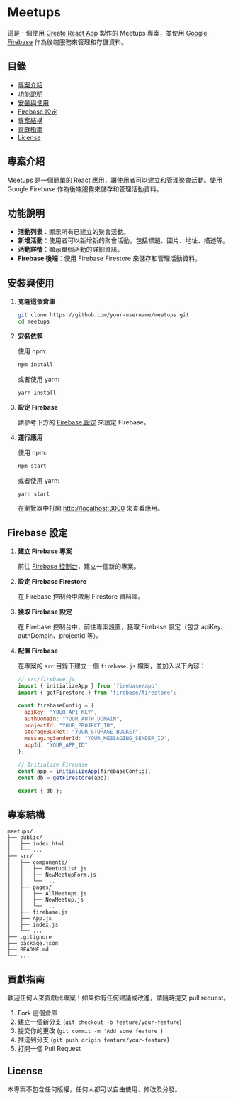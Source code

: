 # Meetups

這是一個使用 [Create React App](https://create-react-app.dev/) 製作的 Meetups 專案，並使用 [Google Firebase](https://firebase.google.com/) 作為後端服務來管理和存儲資料。

## 目錄

- [專案介紹](#專案介紹)
- [功能說明](#功能說明)
- [安裝與使用](#安裝與使用)
- [Firebase 設定](#firebase-設定)
- [專案結構](#專案結構)
- [貢獻指南](#貢獻指南)
- [License](#license)

## 專案介紹

Meetups 是一個簡單的 React 應用，讓使用者可以建立和管理聚會活動。使用 Google Firebase 作為後端服務來儲存和管理活動資料。

## 功能說明

- **活動列表**：顯示所有已建立的聚會活動。
- **新增活動**：使用者可以新增新的聚會活動，包括標題、圖片、地址、描述等。
- **活動詳情**：顯示單個活動的詳細資訊。
- **Firebase 後端**：使用 Firebase Firestore 來儲存和管理活動資料。

## 安裝與使用

1. **克隆這個倉庫**

   ```sh
   git clone https://github.com/your-username/meetups.git
   cd meetups
   ```

2. **安裝依賴**

   使用 npm:

   ```sh
   npm install
   ```

   或者使用 yarn:

   ```sh
   yarn install
   ```

3. **設定 Firebase**

   請參考下方的 [Firebase 設定](#firebase-設定) 來設定 Firebase。

4. **運行應用**

   使用 npm:

   ```sh
   npm start
   ```

   或者使用 yarn:

   ```sh
   yarn start
   ```

   在瀏覽器中打開 [http://localhost:3000](http://localhost:3000) 來查看應用。

## Firebase 設定

1. **建立 Firebase 專案**

   前往 [Firebase 控制台](https://console.firebase.google.com/)，建立一個新的專案。

2. **設定 Firebase Firestore**

   在 Firebase 控制台中啟用 Firestore 資料庫。

3. **獲取 Firebase 設定**

   在 Firebase 控制台中，前往專案設置，獲取 Firebase 設定（包含 apiKey、authDomain、projectId 等）。

4. **配置 Firebase**

   在專案的 `src` 目錄下建立一個 `firebase.js` 檔案，並加入以下內容：

   ```javascript
   // src/firebase.js
   import { initializeApp } from 'firebase/app';
   import { getFirestore } from 'firebase/firestore';

   const firebaseConfig = {
     apiKey: "YOUR_API_KEY",
     authDomain: "YOUR_AUTH_DOMAIN",
     projectId: "YOUR_PROJECT_ID",
     storageBucket: "YOUR_STORAGE_BUCKET",
     messagingSenderId: "YOUR_MESSAGING_SENDER_ID",
     appId: "YOUR_APP_ID"
   };

   // Initialize Firebase
   const app = initializeApp(firebaseConfig);
   const db = getFirestore(app);

   export { db };
   ```

## 專案結構

```plaintext
meetups/
├── public/
│   ├── index.html
│   └── ...
├── src/
│   ├── components/
│   │   ├── MeetupList.js
│   │   ├── NewMeetupForm.js
│   │   └── ...
│   ├── pages/
│   │   ├── AllMeetups.js
│   │   ├── NewMeetup.js
│   │   └── ...
│   ├── firebase.js
│   ├── App.js
│   ├── index.js
│   └── ...
├── .gitignore
├── package.json
├── README.md
└── ...
```

## 貢獻指南

歡迎任何人來貢獻此專案！如果你有任何建議或改進，請隨時提交 pull request。

1. Fork 這個倉庫
2. 建立一個新分支 (`git checkout -b feature/your-feature`)
3. 提交你的更改 (`git commit -m 'Add some feature'`)
4. 推送到分支 (`git push origin feature/your-feature`)
5. 打開一個 Pull Request

## License

本專案不包含任何版權，任何人都可以自由使用、修改及分發。
